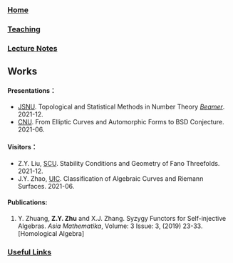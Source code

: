 ### [Home](https://ziyangzhu.github.io/Home/)
### [Teaching](https://ziyangzhu.github.io/Teaching/)
### [Lecture Notes](https://ziyangzhu.github.io/Notes/)
## Works
#### Presentations：
- [JSNU](http://www.jsnu.edu.cn/). Topological and Statistical Methods in Number Theory _[Beamer](https://github.com/ZiyangZhu/Works/files/7719512/Topological.and.Statistical.Methods.in.Number.Theory.pdf)_. 2021-12.
- [CNU](https://cnu.edu.cn/). From Elliptic Curves and Automorphic Forms to BSD Conjecture. 2021-06.

#### Visitors：
- Z.Y. Liu, [SCU](https://www.scu.edu.cn/). Stability Conditions and Geometry of Fano Threefolds. 2021-12.
- J.Y. Zhao, [UIC](https://www.uic.edu/). Classification of Algebraic Curves and Riemann Surfaces. 2021-06.

#### Publications:
1. Y. Zhuang, **Z.Y. Zhu** and X.J. Zhang. Syzygy Functors for Self-injective Algebras. _Asia Mathematika_, Volume: 3 Issue: 3, (2019) 23-33. [Homological Algebra]

### [Useful Links](https://ziyangzhu.github.io/Links/)
